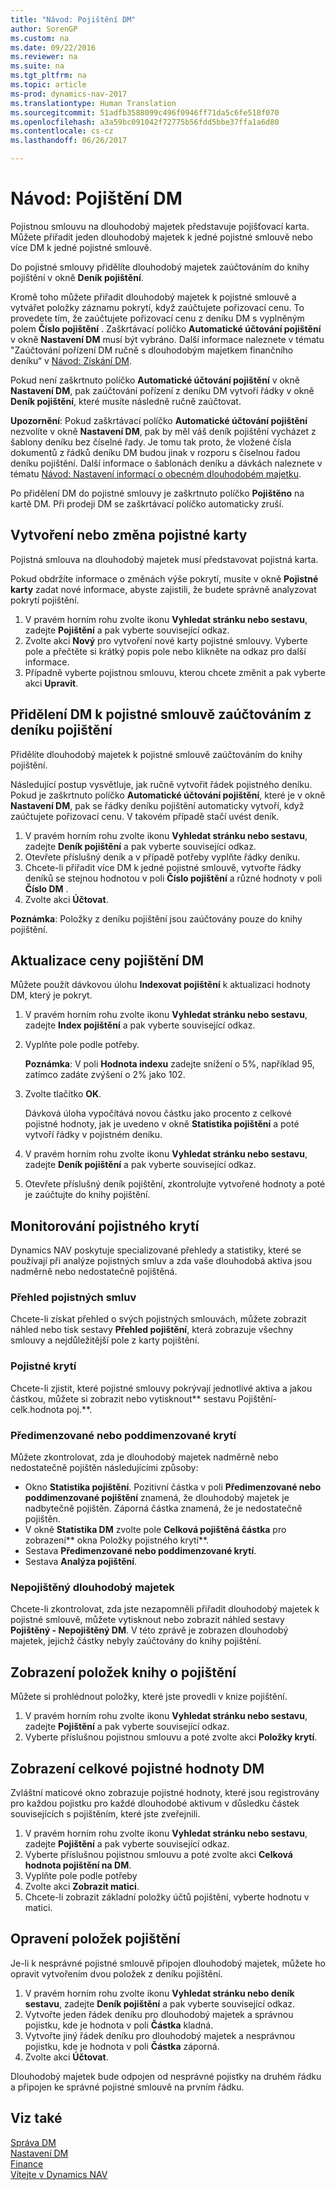 ```yaml
---
title: "Návod: Pojištění DM"
author: SorenGP
ms.custom: na
ms.date: 09/22/2016
ms.reviewer: na
ms.suite: na
ms.tgt_pltfrm: na
ms.topic: article
ms-prod: dynamics-nav-2017
ms.translationtype: Human Translation
ms.sourcegitcommit: 51adfb3588099c496f0946ff71da5c6fe518f070
ms.openlocfilehash: a3a59bc091042f72775b56fdd5bbe37ffa1a6d80
ms.contentlocale: cs-cz
ms.lasthandoff: 06/26/2017

---
```


# <a name="how-to-insure-fixed-assets"></a>Návod: Pojištění DM
Pojistnou smlouvu na dlouhodobý majetek představuje pojišťovací karta. Můžete přiřadit jeden dlouhodobý majetek k jedné pojistné smlouvě nebo více DM k jedné pojistné smlouvě.

Do pojistné smlouvy přidělíte dlouhodobý majetek zaúčtováním do knihy pojištění v okně **Deník pojištění**.

Kromě toho můžete přiřadit dlouhodobý majetek k pojistné smlouvě a vytvářet položky záznamu pokrytí, když zaúčtujete pořizovací cenu. To provedete tím, že zaúčtujete pořizovací cenu z deníku DM s vyplněným polem **Číslo pojištění** . Zaškrtávací políčko **Automatické účtování pojištění** v okně **Nastavení DM** musí být vybráno. Další informace naleznete v tématu "Zaúčtování pořízení DM ručně s dlouhodobým majetkem finančního deníku“ v [Návod: Získání DM](fa-how-acquire.md).

Pokud není zaškrtnuto políčko **Automatické účtování pojištění** v okně **Nastavení DM**, pak zaúčtování pořízení z deníku DM vytvoří řádky v okně **Deník pojištění**, které musíte následně ručně zaúčtovat.

**Upozornění**: Pokud zaškrtávací políčko **Automatické účtování pojištění** nezvolíte v okně **Nastavení DM**, pak by měl váš deník pojištění vycházet z šablony deníku bez číselné řady. Je tomu tak proto, že vložené čísla dokumentů z řádků deníku DM budou jinak v rozporu s číselnou řadou deníku pojištění. Další informace o šablonách deníku a dávkách naleznete v tématu [Návod: Nastavení informací o obecném dlouhodobém majetku](fa-how-setup-general.md).

Po přidělení DM do pojistné smlouvy je zaškrtnuto políčko **Pojištěno** na kartě DM. Při prodeji DM se zaškrtávací políčko automaticky zruší.

## <a name="to-create-or-modify-an-insurance-card"></a>Vytvoření nebo změna pojistné karty
Pojistná smlouva na dlouhodobý majetek musí představovat pojistná karta.

Pokud obdržíte informace o změnách výše pokrytí, musíte v okně **Pojistné karty** zadat nové informace, abyste zajistili, že budete správně analyzovat pokrytí pojištění.  

1. V pravém horním rohu zvolte ikonu **Vyhledat stránku nebo sestavu**, zadejte **Pojištění** a pak vyberte související odkaz.
2. Zvolte akci **Nový** pro vytvoření nové karty pojistné smlouvy. Vyberte pole a přečtěte si krátký popis pole nebo klikněte na odkaz pro další informace.
3. Případně vyberte pojistnou smlouvu, kterou chcete změnit a pak vyberte akci **Upravit**.

## <a name="to-assign-a-fixed-asset-to-an-insurance-policy-by-posting-from-the-insurance-journal"></a>Přidělení DM k pojistné smlouvě zaúčtováním z deníku pojištění
Přidělíte dlouhodobý majetek k pojistné smlouvě zaúčtováním do knihy pojištění.

Následující postup vysvětluje, jak ručně vytvořit řádek pojistného deníku. Pokud je zaškrtnuto políčko **Automatické účtování pojištění**, které je v okně **Nastavení DM**, pak se řádky deníku pojištění automaticky vytvoří, když zaúčtujete pořizovací cenu. V takovém případě stačí uvést deník.

1. V pravém horním rohu zvolte ikonu **Vyhledat stránku nebo sestavu**, zadejte **Deník pojištění** a pak vyberte související odkaz.
2. Otevřete příslušný deník a v případě potřeby vyplňte řádky deníku.
3. Chcete-li přiřadit více DM k jedné pojistné smlouvě, vytvořte řádky deníků se stejnou hodnotou v poli **Číslo pojištění** a různé hodnoty v poli **Číslo DM** .
4. Zvolte akci **Účtovat**.

**Poznámka**: Položky z deníku pojištění jsou zaúčtovány pouze do knihy pojištění.  

## <a name="to-update-the-insurance-value-of-a-fixed-asset"></a>Aktualizace ceny pojištění DM
Můžete použít dávkovou úlohu **Indexovat pojištění** k aktualizaci hodnoty DM, který je pokryt.

1. V pravém horním rohu zvolte ikonu **Vyhledat stránku nebo sestavu**, zadejte **Index pojištění** a pak vyberte související odkaz.
2. Vyplňte pole podle potřeby.

    **Poznámka**: V poli **Hodnota indexu** zadejte snížení o 5%, například 95, zatímco zadáte zvýšení o 2% jako 102.  
3.  Zvolte tlačítko **OK**.  

    Dávková úloha vypočítává novou částku jako procento z celkové pojistné hodnoty, jak je uvedeno v okně **Statistika pojištění** a poté vytvoří řádky v pojistném deníku.  
4. V pravém horním rohu zvolte ikonu **Vyhledat stránku nebo sestavu**, zadejte **Deník pojištění** a pak vyberte související odkaz.
5. Otevřete příslušný deník pojištění, zkontrolujte vytvořené hodnoty a poté je zaúčtujte do knihy pojištění.

## <a name="to-monitor-insurance-coverage"></a>Monitorování pojistného krytí
Dynamics NAV poskytuje specializované přehledy a statistiky, které se používají při analýze pojistných smluv a zda vaše dlouhodobá aktiva jsou nadměrně nebo nedostatečně pojištěná.

### <a name="overview-of-insurance-policies"></a>Přehled pojistných smluv  
Chcete-li získat přehled o svých pojistných smlouvách, můžete zobrazit náhled nebo tisk sestavy **Přehled pojištění**, která zobrazuje všechny smlouvy a nejdůležitější pole z karty pojištění.  

### <a name="insurance-coverage"></a>Pojistné krytí
Chcete-li zjistit, které pojistné smlouvy pokrývají jednotlivé aktiva a jakou částkou, můžete si zobrazit nebo vytisknout** sestavu Pojištění-celk.hodnota poj.**.

### <a name="overunder-coverage"></a>Předimenzované nebo poddimenzované krytí
Můžete zkontrolovat, zda je dlouhodobý majetek nadměrně nebo nedostatečně pojištěn následujícími způsoby:
- Okno **Statistika pojištění**. Pozitivní částka v poli **Předimenzované nebo poddimenzované pojištění** znamená, že dlouhodobý majetek je nadbytečně pojištěn. Záporná částka znamená, že je nedostatečně pojištěn.
- V okně **Statistika DM** zvolte pole **Celková pojištěná částka** pro zobrazení** okna Položky pojistného krytí**.  
- Sestava **Předimenzované nebo poddimenzované krytí**.  
- Sestava **Analýza pojištění**.

### <a name="uninsured-fixed-assets"></a>Nepojištěný dlouhodobý majetek
Chcete-li zkontrolovat, zda jste nezapomněli přiřadit dlouhodobý majetek k pojistné smlouvě, můžete vytisknout nebo zobrazit náhled sestavy **Pojištěný - Nepojištěný DM**. V této zprávě je zobrazen dlouhodobý majetek, jejichž částky nebyly zaúčtovány do knihy pojištění.

## <a name="to-view-insurance-coverage-ledger-entries"></a>Zobrazení položek knihy o pojištění
Můžete si prohlédnout položky, které jste provedli v knize pojištění.  

1. V pravém horním rohu zvolte ikonu **Vyhledat stránku nebo sestavu**, zadejte **Pojištění** a pak vyberte související odkaz.  
2. Vyberte příslušnou pojistnou smlouvu a poté zvolte akci **Položky krytí**.

## <a name="to-view-the-total-insurance-value-of-fixed-assets"></a>Zobrazení celkové pojistné hodnoty DM
Zvláštní maticové okno zobrazuje pojistné hodnoty, které jsou registrovány pro každou pojistku pro každé dlouhodobé aktivum v důsledku částek souvisejících s pojištěním, které jste zveřejnili.

1. V pravém horním rohu zvolte ikonu **Vyhledat stránku nebo sestavu**, zadejte **Pojištění** a pak vyberte související odkaz.  
2. Vyberte příslušnou pojistnou smlouvu a poté zvolte akci **Celková hodnota pojištění na DM**.
3. Vyplňte pole podle potřeby  
4. Zvolte akci **Zobrazit matici**.  
5. Chcete-li zobrazit základní položky účtů pojištění, vyberte hodnotu v matici.

## <a name="to-correct-insurance-coverage-entries"></a>Opravení položek pojištění  
Je-li k nesprávné pojistné smlouvě připojen dlouhodobý majetek, můžete ho opravit vytvořením dvou položek z deníku pojištění.  

1. V pravém horním rohu zvolte ikonu **Vyhledat stránku nebo deník sestavu**, zadejte **Deník pojištění** a pak vyberte související odkaz.
2. Vytvořte jeden řádek deníku pro dlouhodobý majetek a správnou pojistku, kde je hodnota v poli **Částka** kladná.
3. Vytvořte jiný řádek deníku pro dlouhodobý majetek a nesprávnou pojistku, kde je hodnota v poli **Částka** záporná.  
4. Zvolte akci **Účtovat**.

Dlouhodobý majetek bude odpojen od nesprávné pojistky na druhém řádku a připojen ke správné pojistné smlouvě na prvním řádku.

## <a name="see-also"></a>Viz také
[Správa DM](fa-manage.md)  
[Nastavení DM](fa-setup.md)  
[Finance](finance-setup.md)  
[Vítejte v Dynamics NAV](across-get-started.md)

